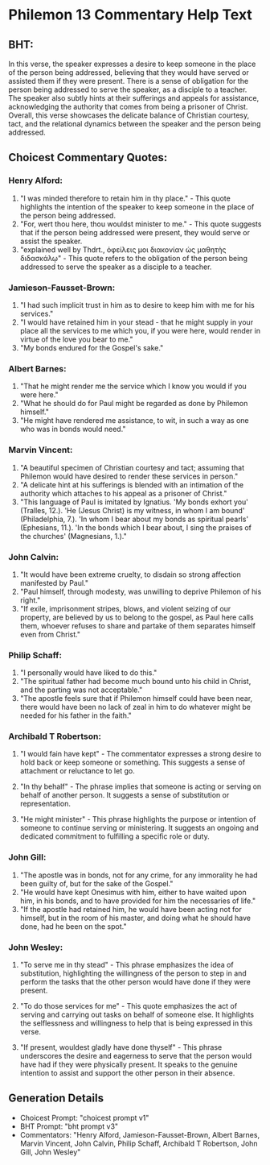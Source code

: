 # Philemon 13 Commentary Help Text

## BHT:
In this verse, the speaker expresses a desire to keep someone in the place of the person being addressed, believing that they would have served or assisted them if they were present. There is a sense of obligation for the person being addressed to serve the speaker, as a disciple to a teacher. The speaker also subtly hints at their sufferings and appeals for assistance, acknowledging the authority that comes from being a prisoner of Christ. Overall, this verse showcases the delicate balance of Christian courtesy, tact, and the relational dynamics between the speaker and the person being addressed.

## Choicest Commentary Quotes:
### Henry Alford:
1. "I was minded therefore to retain him in thy place." - This quote highlights the intention of the speaker to keep someone in the place of the person being addressed.
2. "For, wert thou here, thou wouldst minister to me." - This quote suggests that if the person being addressed were present, they would serve or assist the speaker.
3. "explained well by Thdrt., ὀφείλεις μοι διακονίαν ὡς μαθητὴς διδασκάλῳ" - This quote refers to the obligation of the person being addressed to serve the speaker as a disciple to a teacher.

### Jamieson-Fausset-Brown:
1. "I had such implicit trust in him as to desire to keep him with me for his services."
2. "I would have retained him in your stead - that he might supply in your place all the services to me which you, if you were here, would render in virtue of the love you bear to me."
3. "My bonds endured for the Gospel's sake."

### Albert Barnes:
1. "That he might render me the service which I know you would if you were here."
2. "What he should do for Paul might be regarded as done by Philemon himself."
3. "He might have rendered me assistance, to wit, in such a way as one who was in bonds would need."

### Marvin Vincent:
1. "A beautiful specimen of Christian courtesy and tact; assuming that Philemon would have desired to render these services in person."
2. "A delicate hint at his sufferings is blended with an intimation of the authority which attaches to his appeal as a prisoner of Christ."
3. "This language of Paul is imitated by Ignatius. 'My bonds exhort you' (Tralles, 12.). 'He (Jesus Christ) is my witness, in whom I am bound' (Philadelphia, 7.). 'In whom I bear about my bonds as spiritual pearls' (Ephesians, 11.). 'In the bonds which I bear about, I sing the praises of the churches' (Magnesians, 1.)."

### John Calvin:
1. "It would have been extreme cruelty, to disdain so strong affection manifested by Paul."
2. "Paul himself, through modesty, was unwilling to deprive Philemon of his right."
3. "If exile, imprisonment stripes, blows, and violent seizing of our property, are believed by us to belong to the gospel, as Paul here calls them, whoever refuses to share and partake of them separates himself even from Christ."

### Philip Schaff:
1. "I personally would have liked to do this."
2. "The spiritual father had become much bound unto his child in Christ, and the parting was not acceptable."
3. "The apostle feels sure that if Philemon himself could have been near, there would have been no lack of zeal in him to do whatever might be needed for his father in the faith."

### Archibald T Robertson:
1. "I would fain have kept" - The commentator expresses a strong desire to hold back or keep someone or something. This suggests a sense of attachment or reluctance to let go.

2. "In thy behalf" - The phrase implies that someone is acting or serving on behalf of another person. It suggests a sense of substitution or representation.

3. "He might minister" - This phrase highlights the purpose or intention of someone to continue serving or ministering. It suggests an ongoing and dedicated commitment to fulfilling a specific role or duty.

### John Gill:
1. "The apostle was in bonds, not for any crime, for any immorality he had been guilty of, but for the sake of the Gospel." 
2. "He would have kept Onesimus with him, either to have waited upon him, in his bonds, and to have provided for him the necessaries of life." 
3. "If the apostle had retained him, he would have been acting not for himself, but in the room of his master, and doing what he should have done, had he been on the spot."

### John Wesley:
1. "To serve me in thy stead" - This phrase emphasizes the idea of substitution, highlighting the willingness of the person to step in and perform the tasks that the other person would have done if they were present. 

2. "To do those services for me" - This quote emphasizes the act of serving and carrying out tasks on behalf of someone else. It highlights the selflessness and willingness to help that is being expressed in this verse. 

3. "If present, wouldest gladly have done thyself" - This phrase underscores the desire and eagerness to serve that the person would have had if they were physically present. It speaks to the genuine intention to assist and support the other person in their absence.


## Generation Details
- Choicest Prompt: "choicest prompt v1"
- BHT Prompt: "bht prompt v3"
- Commentators: "Henry Alford, Jamieson-Fausset-Brown, Albert Barnes, Marvin Vincent, John Calvin, Philip Schaff, Archibald T Robertson, John Gill, John Wesley"
